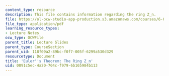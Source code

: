 ```yaml
---
content_type: resource
description: This file contains information regarding the ring Z_n.
file: https://ol-ocw-studio-app-production.s3.amazonaws.com/courses/6-042j-mathematics-for-computer-science-spring-2015/0891c5ec4a20704cf9796b165984b113_MIT6_042JS15_TheRingZn.pdf
file_type: application/pdf
learning_resource_types:
- Lecture Notes
ocw_type: OCWFile
parent_title: Lecture Slides
parent_type: CourseSection
parent_uid: 118f09a2-89bc-f0f7-005f-6299a530d329
resourcetype: Document
title: 'Euler''s Theorem: The Ring Z_n'
uid: 0891c5ec-4a20-704c-f979-6b165984b113
---
```

